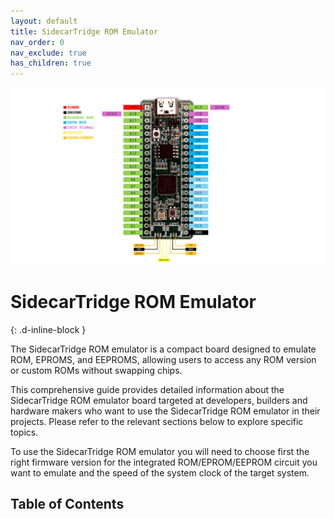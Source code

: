 ```yaml
---
layout: default
title: SidecarTridge ROM Emulator
nav_order: 0
nav_exclude: true
has_children: true
---
```



![SidecarTridge ROM Emulator pinout diagram](/sidecartridge-rom/assets/images/sidecartridge_rom_pinout_diagram.png)

# SidecarTridge ROM Emulator 
{: .d-inline-block }


The SidecarTridge ROM emulator is a compact board designed to emulate ROM, EPROMS, and EEPROMS, allowing users to access any ROM version or custom ROMs without swapping chips.

This comprehensive guide provides detailed information about the SidecarTridge ROM emulator board targeted at developers, builders and hardware makers who want to use the SidecarTridge ROM emulator in their projects. Please refer to the relevant sections below to explore specific topics.

To use the SidecarTridge ROM emulator you will need to choose first the right firmware version for the integrated ROM/EPROM/EEPROM circuit you want to emulate and the speed of the system clock of the target system. 


## Table of Contents


